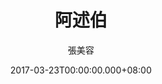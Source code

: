 ---
issue: 216
title: 阿述伯
author: 張美容
language: 海陸
date: 2017-03-23T00:00:00.000+08:00
topic: 人物
difficulty: 2
wikidata: Q98096078
wikidata_link: https://www.wikidata.org/wiki/Q98096078
---